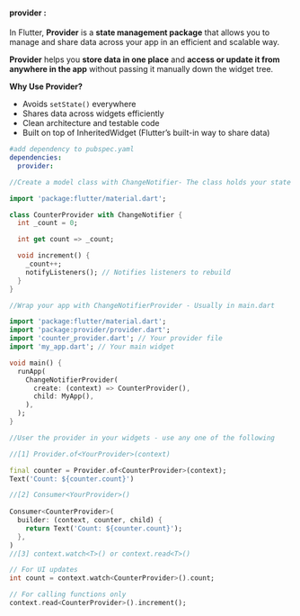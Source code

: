 #### provider :

In Flutter, **Provider** is a **state management package** that allows you to manage and share data across your app in an efficient and scalable way.

**Provider** helps you **store data in one place** and **access or update it from anywhere in the app** without passing it manually down the widget tree.

**Why Use Provider?**

- Avoids `setState()` everywhere
- Shares data across widgets efficiently
- Clean architecture and testable code
- Built on top of InheritedWidget (Flutter’s built-in way to share data)

```yaml
#add dependency to pubspec.yaml
dependencies:
  provider: 
```

```dart
//Create a model class with ChangeNotifier- The class holds your state and logic

import 'package:flutter/material.dart';

class CounterProvider with ChangeNotifier {
  int _count = 0;

  int get count => _count;

  void increment() {
    _count++;
    notifyListeners(); // Notifies listeners to rebuild
  }
}
```

```dart
//Wrap your app with ChangeNotifierProvider - Usually in main.dart

import 'package:flutter/material.dart';
import 'package:provider/provider.dart';
import 'counter_provider.dart'; // Your provider file
import 'my_app.dart'; // Your main widget

void main() {
  runApp(
    ChangeNotifierProvider(
      create: (context) => CounterProvider(),
      child: MyApp(),
    ),
  );
}
```

```dart
//User the provider in your widgets - use any one of the following 

//[1] Provider.of<YourProvider>(context)

final counter = Provider.of<CounterProvider>(context);
Text('Count: ${counter.count}')

//[2] Consumer<YourProvider>()
    
Consumer<CounterProvider>(
  builder: (context, counter, child) {
    return Text('Count: ${counter.count}');
  },
)
//[3] context.watch<T>() or context.read<T>()

// For UI updates
int count = context.watch<CounterProvider>().count;

// For calling functions only
context.read<CounterProvider>().increment(); 
```

